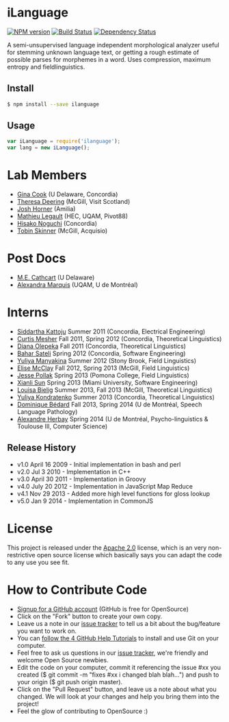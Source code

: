iLanguage
============

[![NPM version][npm-image]][npm-url] [![Build Status][travis-image]][travis-url] [![Dependency Status][daviddm-url]][daviddm-image]

A semi-unsupervised language independent morphological analyzer useful for stemming unknown language text, or getting a rough estimate of possible parses for morphemes in a word. Uses compression, maximum entropy and fieldlinguistics.



## Install

```bash
$ npm install --save ilanguage
```


## Usage

```javascript
var iLanguage = require('ilanguage');
var lang = new iLanguage(); 
```


# Lab Members

* [Gina Cook](http://gina.ilanguage.ca/) (U Delaware, Concordia)
* [Theresa Deering](http://trisapeace.angelfire.com/) (McGill, Visit Scotland)
* [Josh Horner](http://jdhorner.com/) (Amilia)
* [Mathieu Legault](https://plus.google.com/116488045482047329710/about) (HEC, UQAM, Pivot88)
* [Hisako Noguchi](http://linguistics.concordia.ca/gazette.html) (Concordia)
* [Tobin Skinner](http://tobinskinner.com) (McGill, Acquisio)

# Post Docs

* [M.E. Cathcart](http://udel.edu/~mdotedot/) (U Delaware)
* [Alexandra Marquis](http://www.uqam.ca/entrevues/entrevue.php?id=968?hebdo) (UQAM, U de Montréal)

# Interns

* [Siddartha Kattoju](https://plus.google.com/109959990932959598572/posts) Summer 2011 (Concordia, Electrical Engineering)
* [Curtis Mesher](http://dragonsandgulls.wordpress.com/) Fall 2011, Spring 2012 (Concordia, Theoretical Linguistics)
* [Diana Olepeka](http://dragonsandgulls.wordpress.com/) Fall 2011 (Concordia, Theoretical Linguistics)
* [Bahar Sateli](https://twitter.com/BaharSateli) Spring 2012 (Concordia, Software Engineering)
* [Yuliya Manyakina](http://egg.auf.net/12/people/manyakinayuliya/) Summer 2012 (Stony Brook, Field Linguistics)
* [Elise McClay](http://migmaq.org/wp-content/uploads/2013/02/mcclayundergradthesis.pdf) Fall 2012, Spring 2013 (McGill, Field Linguistics)
* [Jesse Pollak](http://jessepollak.me/) Spring 2013 (Pomona College, Field Linguistics)
* [Xianli Sun](http://myaamiacenter.org/) Spring 2013 (Miami University, Software Engineering)
* [Louisa Bielig](https://github.com/louisa-bielig) Summer 2013, Fall 2013 (McGill, Theoretical Linguistics)
* [Yuliya Kondratenko](http://aboutkondratenko.wordpress.com/) Summer 2013 (Concordia, Theoretical Linguistics)
* [Dominique Bédard](http://www.eoa.umontreal.ca/) Fall 2013, Spring 2014 (U de Montréal, Speech Language Pathology)
* [Alexandre Herbay](https://twitter.com/Hafsloo) Spring 2014 (U de Montréal, Psycho-linguistics & Toulouse III, Computer Science)


## Release History

* v1.0 April 16 2009 - Initial implementation in bash and perl
* v2.0 Jul 3 2010 - Implementation in C++
* v3.0 April 30 2011 - Implementation in Groovy 
* v4.0 July 20 2012 - Implementation in JavaScript Map Reduce
* v4.1 Nov 29 2013 - Added more high level functions for gloss lookup
* v5.0 Jan 9 2014 - Implementation in CommonJS


# License 

This project is released under the [Apache 2.0](http://www.apache.org/licenses/LICENSE-2.0.html) license, which is an very non-restrictive open source license which basically says you can adapt the code to any use you see fit. 

# How to Contribute Code

* [Signup for a GitHub account](https://github.com/signup/free) (GitHub is free for OpenSource)
* Click on the "Fork" button to create your own copy.
* Leave us a note in our [issue tracker](https://github.com/iLanguage/iLanguage/issues) to tell us a bit about the bug/feature you want to work on.
* You can [follow the 4 GitHub Help Tutorials](http://help.github.com/) to install and use Git on your computer.
* Feel free to ask us questions in our [issue tracker](https://github.com/iLanguage/iLanguage/issues), we're friendly and welcome Open Source newbies.
* Edit the code on your computer, commit it referencing the issue #xx you created ($ git commit -m "fixes #xx i changed blah blah...") and push to your origin ($ git push origin master).
* Click on the "Pull Request" button, and leave us a note about what you changed. We will look at your changes and help you bring them into the project!
* Feel the glow of contributing to OpenSource :)


[npm-url]: https://npmjs.org/package/ilanguage
[npm-image]: https://badge.fury.io/js/ilanguage.svg
[travis-url]: https://travis-ci.org/user/ilanguage
[travis-image]: https://travis-ci.org/user/ilanguage.svg?branch=master
[daviddm-url]: https://david-dm.org/user/ilanguage.svg?theme=shields.io
[daviddm-image]: https://david-dm.org/user/ilanguage
